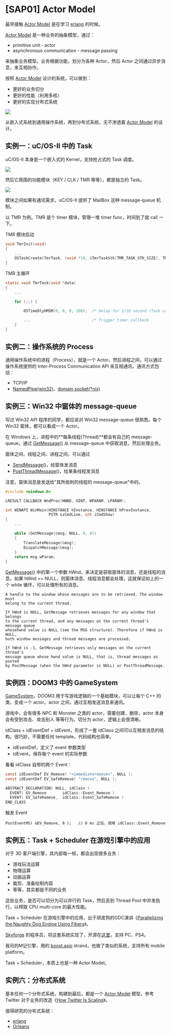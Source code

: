 # [SAP01] Actor Model

最早接触 [Actor Model][1] 是在学习 [erlang][2] 的时候。

[Actor Model][1] 是一种业务的抽象模型，通过：

 * primitive unit - actor
 * asynchronous communication - message passing

来抽象业务模型。业务根据功能，划分为各种 Actor，然后 Actor 之间通过异步消息，来互相协作。

按照 [Actor Model][1] 设计的系统，可以做到：

 * 更好的业务切分
 * 更好的性能（利用多核）
 * 更好的实现分布式系统

![](images/2018_11_28_actor_model/2018_11_28_actor_model_image_01.png)

从嵌入式系统到通用操作系统，再到分布式系统，无不渗透着 [Actor Model][1] 的设计。


## 实例一：uC/OS-II 中的 Task

uC/OS-II 本身是一个嵌入式的 Kernel，支持抢占式的 Task 调度。

![](images/2018_11_28_actor_model/2018_11_28_actor_model_image_02.png)

然后它周围的功能模块（KEY / CLK / TMR 等等），都是独立的 Task。

![](images/2018_11_28_actor_model/2018_11_28_actor_model_image_03.png)

模块之间如果有通讯需求，uC/OS-II 提供了 MailBox 这种 message-queue 机制。

以 TMR 为例。TMR 是个 timer 模块，管理一堆 timer func，时间到了就 call 一下。

TMR 模块启动

```C
void TmrInit(void)
{
    ...
    OSTaskCreate(TmrTask, (void *)0, &TmrTaskStk[TMR_TASK_STK_SIZE], TMR_TASK_PRIO);
}
```

TMR 主循环

```C
static void TmrTask(void *data)
{
    ...

    for (;;) {

        OSTimeDlyHMSM(0, 0, 0, 100);  /* Delay for 1/10 second (Task context-switch) */

        ...                           /* Trigger timer callback                      */
    }
}
```


## 实例二：操作系统的 Process

通用操作系统中的进程（Process），就是一个 Actor。然后进程之间，可以通过操作系统提供的 Inter-Process Communication API 来互相通讯。通讯方式包括：

 * TCP/IP
 * [NamedPipe(win32)][3]、[domain socket(*nix)][4]


## 实例三：Win32 中窗体的 message-queue

写过 Win32 API 程序的同学，都应该对 Win32 message-queue 很熟悉。每个 Win32 窗体，都可以看成一个 Actor。

在 Windows 上，进程中的**每条线程(Thread)**都会有自己的 message-queue。通过 [GetMessage()][6] 从 message-queue 中获取消息，然后处理业务。

窗体之间、线程之间、进程之间，可以通过

 * [SendMessage()][5]，给窗体发消息
 * [PostThreadMessage()][6]，给某条线程发消息

注意，窗体消息是发送给"其所依附的线程的 message-queue"中的。

```C
#include <windows.h>

LRESULT CALLBACK WndProc(HWND, UINT, WPARAM, LPARAM);

int WINAPI WinMain(HINSTANCE hInstance, HINSTANCE hPrevInstance,
                   PSTR szCmdLine, int iCmdShow)
{
    ...

    while (GetMessage(&msg, NULL, 0, 0))
    {
        TranslateMessage(&msg);
        DispatchMessage(&msg);
    }
    return msg.wParam;
}
```

[GetMessage()][7] 中的第一个参数 hWnd，来决定是获取窗体的消息，还是线程的消息。如果 hWnd == NULL，则窗体消息、线程消息都会处理，这就保证如上的一个 while 循环，可以处理所有的消息。

```
A handle to the window whose messages are to be retrieved. The window must
belong to the current thread.

If hWnd is NULL, GetMessage retrieves messages for any window that belongs
to the current thread, and any messages on the current thread's message queue
whosehwnd value is NULL (see the MSG structure). Therefore if hWnd is NULL,
both window messages and thread messages are processed.

If hWnd is -1, GetMessage retrieves only messages on the current thread's
message queue whose hwnd value is NULL, that is, thread messages as posted
by PostMessage (when the hWnd parameter is NULL) or PostThreadMessage.
```


## 实例四：DOOM3 中的 GameSystem

[GameSystem][8]，DOOM3 用于写游戏逻辑的一个基础模块，可以让每个 C++ 的类，变成一个 actor。actor 之间，通过互相发送消息来通讯。

游戏中，会有很多 NPC 和 Monster 之类的 actor，需要创建、删除，actor 本身会有受到攻击、攻击别人 等等行为。切分为 actor，逻辑上会很清晰。

idClass + idEventDef + idEvent，形成了一套 idClass 之间可以互相发消息的结构。很巧妙，不需要任何 template，代码结构也简单。

 * idEventDef，定义了 event 参数类型
 * idEvent，保存每个 event 的实际参数

看看 idClass 自带的两个 Event：

```C
const idEventDef EV_Remove( "<immediateremove>", NULL );
const idEventDef EV_SafeRemove( "remove", NULL );

ABSTRACT_DECLARATION( NULL, idClass )
  EVENT( EV_Remove       idClass::Event_Remove )
  EVENT( EV_SafeRemove,  idClass::Event_SafeRemove )
END_CLASS
```

触发 Event

```
PostEventMS( &EV_Remove, 0 );   // 0 ms 之后，调用 idClass::Event_Remove
```


## 实例五：Task + Scheduler 在游戏引擎中的应用

对于 3D 客户端引擎，其内部每一帧，都会出现很多业务：

 * 游戏玩法运算
 * 物理运算
 * 动画运算
 * 裁剪、准备绘制内容
 * 等等，其实都是不同的业务

这些业务，是否可以切分为可以并行的 Task，然后丢到 Thread Pool 中并发执行，以榨取 CPU multi-core 的最大性能。

Task + Scheduler 在游戏引擎中的应用，出于顽皮狗的GDC演讲《[Parallelizing the Naughty Dog Engine Using Fibers][9]》。

[Skyforge][10] 的程序员，将这套系统实现了，开源在[这里][11]，支持 PC、PS4。

我司的M记引擎，用的 [boost.asio][12] strand，也做了类似的系统，支持所有 mobile platform。

Task + Scheduler，本质上也是一种 Actor Model。


## 实例六：分布式系统

基本任何一个分布式系统，构建到最后，都是一个 [Actor Model][1] 模型。参考 Twitter 对于业务的改造《[How Twitter Is Scaling][13]》。

值得研究的分布式系统：

 * [erlang][2]
 * [Orleans][14]


[1]:https://en.wikipedia.org/wiki/Actor_model
[2]:http://www.erlang.org/
[3]:https://msdn.microsoft.com/en-us/library/windows/desktop/aa365146(v=vs.85).aspx
[4]:http://pubs.opengroup.org/onlinepubs/9699919799/functions/socketpair.html
[5]:https://docs.microsoft.com/en-us/windows/desktop/api/winuser/nf-winuser-sendmessage
[6]:https://docs.microsoft.com/en-us/windows/desktop/api/winuser/nf-winuser-postthreadmessagea
[7]:https://docs.microsoft.com/en-us/windows/desktop/api/winuser/nf-winuser-getmessage
[8]:https://github.com/TTimo/doom3.gpl/tree/master/neo/game/gamesys
[9]:http://www.swedishcoding.com/wp-content/uploads/2015/03/parallelizing_the_naughty_dog_engine_using_fibers.pdf
[10]:https://sf.my.com/us
[11]:https://github.com/SergeyMakeev/TaskScheduler
[12]:https://www.boost.org/doc/libs/1_68_0/doc/html/boost_asio.html
[13]:https://waimingmok.wordpress.com/2009/06/27/how-twitter-is-scaling/
[14]:https://dotnet.github.io/orleans/
